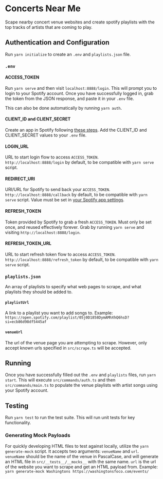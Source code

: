 # Concerts Near Me

Scape nearby concert venue websites and create spotify playlists with the top tracks of artists that are coming to play.

## Authentication and Configuration

Run `yarn initialize` to create an `.env` and `playlists.json` file.

### `.env`

#### ACCESS_TOKEN

Run `yarn serve` and then visit `localhost:8888/login`. This will prompt you to login to your Spotify account. Once you have successfully logged in, grab the token from the JSON response, and paste it in your `.env` file.

This can also be done automatically by running `yarn auth`.

#### CLIENT_ID and CLIENT_SECRET

Create an app in Spotify following [these steps](https://developer.spotify.com/documentation/general/guides/authorization/app-settings/). Add the CLIENT_ID and CLIENT_SECRET values to your `.env` file.

#### LOGIN_URL

URL to start login flow to access `ACCESS_TOKEN`. `http://localhost:8888/login` by default, to be compatible with `yarn serve` script.

#### REDIRECT_URI

URI/URL for Spotify to send back your `ACCESS_TOKEN`. `http://localhost:8888/callback` by default, to be compatible with `yarn serve` script. Value must be set in [your Spotify app settings](https://developer.spotify.com/documentation/general/guides/authorization/app-settings/).

#### REFRESH_TOKEN

Token provided by Spotify to grab a fresh `ACCESS_TOKEN`. Must only be set once, and reused effectively forever. Grab by running `yarn serve` and visiting `http://localhost:8888/login`.

#### REFRESH_TOKEN_URL

URL to start refresh token flow to access `ACCESS_TOKEN`. `http://localhost:8888/refresh_token` by default, to be compatible with `yarn serve` script.

### `playlists.json`

An array of playlists to specify what web pages to scrape, and what playlists they should be added to.

#### `playlistUrl`

A link to a playlist you want to add songs to. Example: `https://open.spotify.com/playlist/05j0D1858DymAMhXhQ6hsD?si=ecb86d98df5445af`

#### `venueUrl`

The url of the venue page you are attempting to scrape. However, only accept known urls specified in `src/scrape.ts` will be accepted.

## Running

Once you have successfully filled out the `.env` and `playlists` files, run `yarn start`. This will execute `src/commands/auth.ts` and then `src/commands/main.ts` to populate the venue playlists with artist songs using your Spotify account.

## Testing

Run `yarn test` to run the test suite. This will run unit tests for key functionality.

### Generating Mock Payloads

For quickly developing HTML files to test against locally, utilize the `yarn generate-mock` script. It accepts two arguments: `venueName` and `url`. `venueName` should be the name of the venue in PascalCase, and will generate an HTML file in `src/__tests__/__mocks__` with the same name. `url` is the url of the website you want to scrape and get an HTML payload from. Example: `yarn generate-mock Washingtons https://washingtonsfoco.com/events/`
